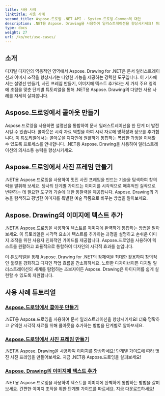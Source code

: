 ```yaml
---
title: 사용 사례
linktitle: 사용 사례
second_title: Aspose.드로잉 .NET API - System.드로잉.Common의 대안
description: .NET용 Aspose. Drawing을 사용하여 일러스트레이션을 향상시키세요! 튜토리얼을 통해 콜아웃을 추가하고, 멋진 프레임을 만들고, 텍스트를 이미지에 원활하게 통합하세요.
type: docs
weight: 27
url: /ko/net/use-cases/
---
```

## 소개

디지털 디자인의 역동적인 영역에서 Aspose. Drawing for .NET은 문서 일러스트레이션과 이미지 조작을 향상시키는 다양한 기능을 제공하는 강력한 도구입니다. 이 기사에서는 설명선 만들기, 사진 프레임 만들기, 이미지에 텍스트 추가라는 세 가지 주요 영역에 초점을 맞춘 단계별 튜토리얼을 통해 .NET용 Aspose. Drawing의 다양한 사용 사례를 자세히 살펴봅니다.

## Aspose.드로잉에서 콜아웃 만들기

Aspose.드로잉을 사용하면 설명선을 통합하여 문서 일러스트레이션을 한 단계 더 발전시킬 수 있습니다. 콜아웃은 시각 자료 역할을 하여 시각 자료에 명확성과 정보를 추가합니다. 이 튜토리얼에서는 콜아웃을 디자인에 원활하게 통합하는 복잡한 과정을 이해할 수 있도록 프로세스를 안내합니다. .NET용 Aspose. Drawing을 사용하여 일러스트레이션의 의사소통 능력을 향상시키세요.

## Aspose.드로잉에서 사진 프레임 만들기

.NET용 Aspose.드로잉을 사용하여 멋진 사진 프레임을 만드는 기술을 탐색하여 창의력을 발휘해 보세요. 당사의 단계별 가이드는 이미지를 시각적으로 매혹적인 걸작으로 변환하는 데 필요한 도구와 기술에 대한 통찰력을 제공합니다. Aspose. Drawing의 기능을 탐색하고 평범한 이미지를 특별한 예술 작품으로 바꾸는 방법을 알아보세요.

## Aspose. Drawing의 이미지에 텍스트 추가

.NET용 Aspose.드로잉을 사용하여 텍스트를 이미지에 완벽하게 통합하는 방법을 알아보세요. 이 튜토리얼은 시각적 요소에 텍스트를 추가하는 과정을 설명하고 손쉬운 이미지 조작을 위한 사용자 친화적인 가이드를 제공합니다. Aspose.드로잉을 사용하여 텍스트를 원활하고 효율적으로 통합하여 디자인의 시각적 효과를 높입니다.

이 튜토리얼을 통해 Aspose. Drawing for .NET의 잠재력을 최대한 활용하여 창의적인 툴킷을 강화하고 디자인 작업 흐름을 간소화하세요. 노련한 디자이너이든 디지털 일러스트레이션의 세계를 탐험하는 초보자이든 Aspose. Drawing은 아이디어를 쉽게 실현할 수 있도록 지원합니다.

## 사용 사례 튜토리얼
### [Aspose.드로잉에서 콜아웃 만들기](./make-callout/)
.NET용 Aspose.드로잉을 사용하여 문서 일러스트레이션을 향상시키세요! 더욱 명확하고 유익한 시각적 자료를 위해 콜아웃을 추가하는 방법을 단계별로 알아보세요.
### [Aspose.드로잉에서 사진 프레임 만들기](./photo-frame/)
.NET용 Aspose. Drawing을 사용하여 이미지를 향상하세요! 단계별 가이드에 따라 멋진 사진 프레임을 만들어보세요. 지금 .NET용 Aspose.드로잉을 살펴보세요!
### [Aspose. Drawing의 이미지에 텍스트 추가](./text-on-image/)
.NET용 Aspose.드로잉을 사용하여 텍스트를 이미지에 완벽하게 통합하는 방법을 살펴보세요. 간편한 이미지 조작을 위한 단계별 가이드를 따르세요. 지금 다운로드하세요!